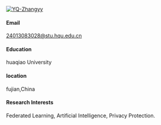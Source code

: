

[![YQ-Zhangyy](https://img.shields.io/badge/YQ--Zhangyy-GitHub-blue?logo=github)](https://github.com/YQ-Zhangyy)

#### Email
24013083028@stu.hqu.edu.cn

#### Education
huaqiao University

#### location
fujian,China

#### Research Interests
Federated Learning, Artificial Intelligence, Privacy Protection.

